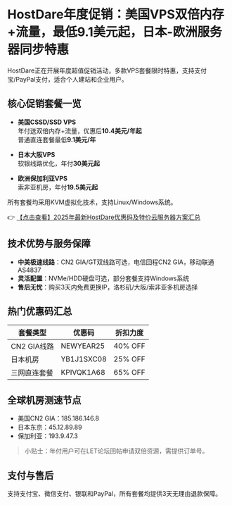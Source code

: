 # HostDare年度促销：美国VPS双倍内存+流量，最低9.1美元起，日本-欧洲服务器同步特惠

HostDare正在开展年度超值促销活动，多款VPS套餐限时特惠，支持支付宝/PayPal支付，适合个人建站和企业用户。

## 核心促销套餐一览

- **美国CSSD/SSD VPS**  
  年付送双倍内存+流量，优惠后**10.4美元/年起**  
  普通直连套餐最低**9.1美元/年**

- **日本大阪VPS**  
  软银线路优化，年付**30美元起**

- **欧洲保加利亚VPS**  
  索非亚机房，年付**19.5美元起**

所有套餐均采用KVM虚拟化技术，支持Linux/Windows系统。

👉 [【点击查看】2025年最新HostDare优惠码及特价云服务器方案汇总](https://bit.ly/hostdare)

## 技术优势与服务保障

- **中美极速线路**：CN2 GIA/GT双线路可选，电信回程CN2 GIA，移动联通AS4837
- **灵活配置**：NVMe/HDD硬盘可选，部分套餐支持Windows系统
- **售后无忧**：购买3天内免费更换IP，洛杉矶/大阪/索非亚多机房选择

## 热门优惠码汇总

| 套餐类型       | 优惠码         | 折扣力度 |
|----------------|----------------|----------|
| CN2 GIA线路    | NEWYEAR25      | 40% OFF  |
| 日本机房       | YB1J1SXC08     | 25% OFF  |
| 三网直连套餐   | KPIVQK1A68     | 65% OFF  |

## 全球机房测速节点

- 美国CN2 GIA：185.186.146.8
- 日本东京：45.12.89.89
- 保加利亚：193.9.47.3

> 小贴士：年付用户可在LET论坛回帖申请双倍资源，需提供订单号。

## 支付与售后

支持支付宝、微信支付、银联和PayPal，所有套餐均提供3天无理由退款保障。